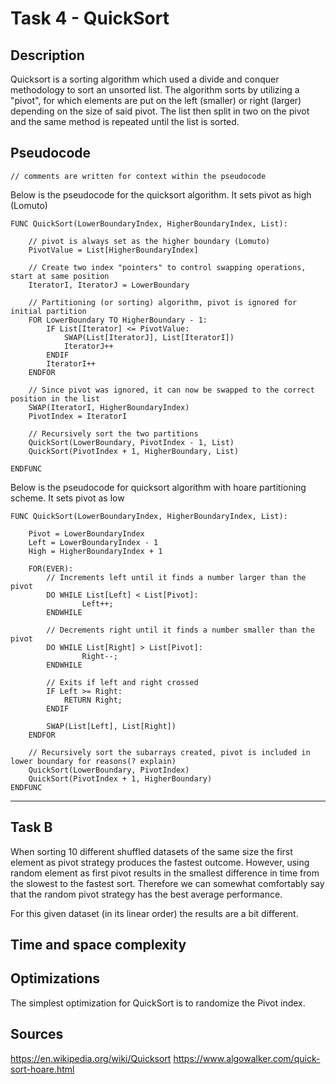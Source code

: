 # Task 4 - QuickSort

## Description
Quicksort is a sorting algorithm which used a divide and conquer methodology to sort an unsorted list.
The algorithm sorts by utilizing a "pivot", for which elements are put on the left (smaller) or right (larger) depending on the size of said pivot. The list then split in two on the pivot and the same method is repeated until the list is sorted.

## Pseudocode 
`// comments are written for context within the pseudocode`

Below is the pseudocode for the quicksort algorithm. It sets pivot as high (Lomuto) 

```
FUNC QuickSort(LowerBoundaryIndex, HigherBoundaryIndex, List):

    // pivot is always set as the higher boundary (Lomuto)
    PivotValue = List[HigherBoundaryIndex]
    
    // Create two index "pointers" to control swapping operations, start at same position
    IteratorI, IteratorJ = LowerBoundary

    // Partitioning (or sorting) algorithm, pivot is ignored for initial partition
    FOR LowerBoundary TO HigherBoundary - 1: 
        IF List[Iterator] <= PivotValue:
            SWAP(List[IteratorJ], List[IteratorI])            
            IteratorJ++
        ENDIF
        IteratorI++
    ENDFOR

    // Since pivot was ignored, it can now be swapped to the correct position in the list
    SWAP(IteratorI, HigherBoundaryIndex)
    PivotIndex = IteratorI

    // Recursively sort the two partitions 
    QuickSort(LowerBoundary, PivotIndex - 1, List)
    QuickSort(PivotIndex + 1, HigherBoundary, List)

ENDFUNC
```

Below is the pseudocode for quicksort algorithm with hoare partitioning scheme. It sets pivot as low 

```
FUNC QuickSort(LowerBoundaryIndex, HigherBoundaryIndex, List):

    Pivot = LowerBoundaryIndex
    Left = LowerBoundaryIndex - 1
    High = HigherBoundaryIndex + 1
    
    FOR(EVER):
        // Increments left until it finds a number larger than the pivot
        DO WHILE List[Left] < List[Pivot]:
                Left++;
        ENDWHILE

        // Decrements right until it finds a number smaller than the pivot
        DO WHILE List[Right] > List[Pivot]: 
                Right--;
        ENDWHILE

        // Exits if left and right crossed
        IF Left >= Right:
            RETURN Right;
        ENDIF

        SWAP(List[Left], List[Right])
    ENDFOR

    // Recursively sort the subarrays created, pivot is included in lower boundary for reasons(? explain)
    QuickSort(LowerBoundary, PivotIndex)
    QuickSort(PivotIndex + 1, HigherBoundary)
ENDFUNC
```
---
## Task B 
When sorting 10 different shuffled datasets of the same size the first element as pivot strategy produces the fastest outcome.
However,  using random element as first pivot results in the smallest difference in time from the slowest to the fastest sort.
Therefore we can somewhat comfortably say that the random pivot strategy has the best average performance.   

For this given dataset (in its linear order) the results are a bit different.

## Time and space complexity


## Optimizations  
The simplest optimization for QuickSort is to randomize the Pivot index.

## Sources
https://en.wikipedia.org/wiki/Quicksort
https://www.algowalker.com/quick-sort-hoare.html
